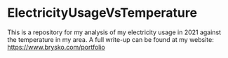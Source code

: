 # ElectricityUsageVsTemperature
This is a repository for my analysis of my electricity usage in 2021 against the temperature in my area.
A full write-up can be found at my website: https://www.brysko.com/portfolio
